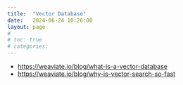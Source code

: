 ```yaml
---
title:  "Vector Database"
date:   2024-06-24 10:26:00
layout: page
#
# toc: true
# categories:
---
```



- https://weaviate.io/blog/what-is-a-vector-database
- https://weaviate.io/blog/why-is-vector-search-so-fast
